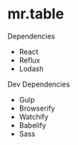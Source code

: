 # mr.table

Dependencies
- React
- Reflux
- Lodash

Dev Dependencies
- Gulp
- Browserify
- Watchify
- Babelify
- Sass
